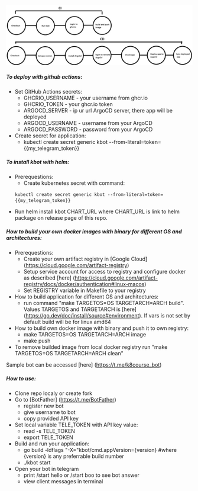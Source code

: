 ![CICD](https://github.com/vitali-o/kbot/blob/develop/images/CICD.png?raw=true)


##### To deploy with github actions:
* Set GitHub Actions secrets:
  * GHCRIO_USERNAME - your username from ghcr.io
  * GHCRIO_TOKEN - your ghcr.io token
  * ARGOCD_SERVER - ip ur url ArgoCD server, there app will be deployed
  * ARGOCD_USERNAME - username from your ArgoCD
  * ARGOCD_PASSWORD - password from your ArgoCD
* Create secret for application:
  * kubectl create secret generic kbot --from-literal=token={{my_telegram_token}}

##### To install kbot with helm:
* Prerequestions:
  * Create kubernetes secret with command:
  ```
  kubectl create secret generic kbot --from-literal=token={{my_telegram_token}}
  ```
* Run helm install kbot CHART_URL where CHART_URL is link to helm package on release page of this repo.

##### How to build your own docker images with binary for different OS and architectures:  

* Prerequestions:
  * Create your own artifact registry in [Google Cloud] (https://cloud.google.com/artifact-registry)
  * Setup service account for access to registry and configure docker as described [here] (https://cloud.google.com/artifact-registry/docs/docker/authentication#linux-macos)
  * Set REGISTRY variable in Makefile to your registry
* How to build application for different OS and architectures:
  * run command "make TARGETOS=OS TARGETARCH=ARCH build". Values TARGETOS and TARGETARCH is [here] (https://go.dev/doc/install/source#environment). If vars is not set by default build will be for linux amd64
* How to build own docker image with binary and push it to own registry:
  * make TARGETOS=OS TARGETARCH=ARCH image
  * make push
* To remove builded image from local docker registry run "make TARGETOS=OS TARGETARCH=ARCH clean"



Sample bot can be accessed [here] (https://t.me/k8course_bot)

##### How to use:

* Clone repo localy or create fork
* Go to [BotFather] (https://t.me/BotFather)
  * register new bot
  * give username to bot
  * copy provided API key
* Set local variable TELE_TOKEN with API key value:
  * read -s TELE_TOKEN
  * export TELE_TOKEN
* Build and run your application:
  * go build -ldflags "-X="kbot/cmd.appVersion={version}  #where {version} is any preferrable build number
  * ./kbot start
* Open your bot in telegram
  * print /start hello or /start boo to see bot answer
  * view client messages in terminal
